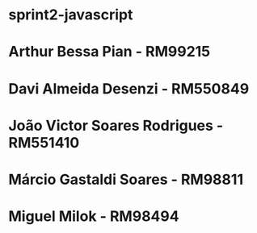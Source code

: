 ﻿# sprint2-javascript
 
# Arthur Bessa Pian - RM99215
# Davi Almeida Desenzi - RM550849
# João Victor Soares Rodrigues - RM551410
# Márcio Gastaldi Soares - RM98811
# Miguel Milok - RM98494
